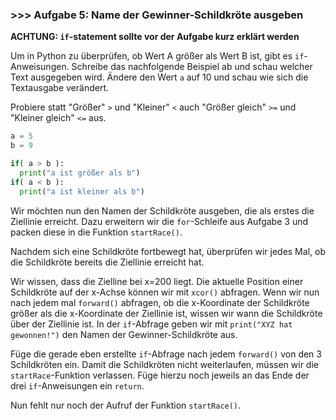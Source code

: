 ### >>> Aufgabe 5: Name der Gewinner-Schildkröte ausgeben

**ACHTUNG: ```if```-statement sollte vor der Aufgabe kurz erklärt werden**

Um in Python zu überprüfen, ob Wert A größer als Wert B ist, gibt es ```if```-Anweisungen. 
Schreibe das nachfolgende Beispiel ab und schau welcher Text ausgegeben wird. 
Ändere den Wert ```a``` auf 10 und schau wie sich die Textausgabe verändert. 

Probiere statt "Größer" ```>``` und "Kleiner" ```<``` auch "Größer gleich" ```>=``` 
und "Kleiner gleich" ```<=``` aus.

```python
a = 5
b = 9

if( a > b ):
  print("a ist größer als b")
if( a < b ):
  print("a ist kleiner als b")  
```



Wir möchten nun den Namen der Schildkröte ausgeben, die als erstes die Ziellinie erreicht. 
Dazu erweitern wir die ```for```-Schleife aus Aufgabe 3 und packen diese 
in die Funktion ```startRace()```.

Nachdem sich eine Schildkröte fortbewegt hat, überprüfen wir jedes Mal, 
ob die Schildkröte bereits die Ziellinie erreicht hat. 

Wir wissen, dass die Zielline bei x=200 liegt. Die aktuelle Position einer Schildkröte 
auf der x-Achse können wir mit ```xcor()``` abfragen. Wenn wir nun nach 
jedem mal ```forward()``` abfragen, ob die x-Koordinate der Schildkröte größer als 
die x-Koordinate der Ziellinie ist, wissen wir wann die Schildkröte über der Ziellinie ist. 
In der  ```if```-Abfrage geben wir mit ```print("XYZ hat gewonnen!")``` den Namen der 
Gewinner-Schildkröte aus.

Füge die gerade eben erstellte ```if```-Abfrage nach jedem ```forward()``` von 
den 3 Schildkröten ein. Damit die Schildkröten nicht weiterlaufen, müssen wir 
die ```startRace```-Funktion verlassen. Füge hierzu noch jeweils an das Ende der 
drei ```if```-Anweisungen ein ```return```.

Nun fehlt nur noch der Aufruf der Funktion ```startRace()```. 